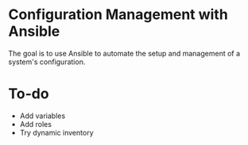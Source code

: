 # Configuration Management with Ansible
The goal is to use Ansible to automate the setup and management of a system's configuration.

# To-do
- Add variables
- Add roles
- Try dynamic inventory
